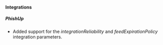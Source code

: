 
#### Integrations
##### PhishUp
- Added support for the *integrationReliability* and *feedExpirationPolicy* integration parameters.